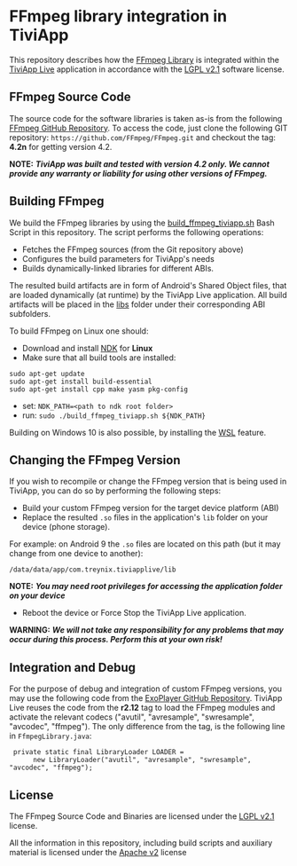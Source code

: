 # FFmpeg library integration in TiviApp
This repository describes how the [FFmpeg Library](https://www.ffmpeg.org/) is integrated within the [TiviApp Live](https://play.google.com/store/apps/details?id=com.treynix.tiviapplive&hl=en) application in accordance with the [LGPL v2.1](https://www.gnu.org/licenses/old-licenses/lgpl-2.1.en.html) software license.

## FFmpeg Source Code
The source code for the software libraries is taken as-is from the following [FFmpeg GitHub Repository](https://github.com/FFmpeg/FFmpeg/tree/n4.2). To access the code, just clone the following GIT repository: ```https://github.com/FFmpeg/FFmpeg.git``` and checkout the tag: **4.2n** for getting version 4.2.

**NOTE:** ___TiviApp was built and tested with version 4.2 only. We cannot provide any warranty or liability for using other versions of FFmpeg.___

## Building FFmpeg
We build the FFmpeg libraries by using the [build_ffmpeg_tiviapp.sh](jni/build_ffmpeg_tiviapp.sh) Bash Script in this repository. The script performs the following operations:
* Fetches the FFmpeg sources (from the Git repository above)
* Configures the build parameters for TiviApp's needs
* Builds dynamically-linked libraries for different ABIs.

The resulted build artifacts are in form of Android's Shared Object files, that are loaded dynamically (at runtime) by the TiviApp Live application.
All build artifacts will be placed in the [libs](libs) folder under their corresponding ABI subfolders.

To build FFmpeg on Linux one should:
* Download and install [NDK](https://developer.android.com/ndk/downloads) for **Linux**
* Make sure that all build tools are installed:
```
sudo apt-get update
sudo apt-get install build-essential
sudo apt-get install cpp make yasm pkg-config
```
* set: ```NDK_PATH=<path to ndk root folder>```
* run: ```sudo ./build_ffmpeg_tiviapp.sh ${NDK_PATH}```

Building on Windows 10 is also possible, by installing the [WSL](https://docs.microsoft.com/en-us/windows/wsl/install-win10) feature.

## Changing the FFmpeg Version
If you wish to recompile or change the FFmpeg version that is being used in TiviApp, you can do so by performing the following steps:
* Build your custom FFmpeg version for the target device platform (ABI)
* Replace the resulted ```.so``` files in the application's ```lib``` folder on your device (phone storage).

For example: on Android 9 the ```.so``` files are located on this path (but it may change from one device to another): 
```
/data/data/app/com.treynix.tiviapplive/lib
```

**NOTE:** ___You may need root privileges for accessing the application folder on your device___
* Reboot the device or Force Stop the TiviApp Live application.

**WARNING:** ___We will not take any responsibility for any problems that may occur during this process. Perform this at your own risk!___

## Integration and Debug
For the purpose of debug and integration of custom FFmpeg versions, you may use the following code from the [ExoPlayer GitHub Repository](https://github.com/google/ExoPlayer/tree/r2.11.3/extensions/ffmpeg/src/main/java/com/google/android/exoplayer2/ext/ffmpeg). TiviApp Live reuses the code from the **r2.12** tag to load the FFmpeg modules and activate the relevant codecs ("avutil", "avresample", "swresample", "avcodec", "ffmpeg").
The only difference from the tag, is the following line in ``FfmpegLibrary.java``:
```
 private static final LibraryLoader LOADER =
      new LibraryLoader("avutil", "avresample", "swresample", "avcodec", "ffmpeg");
```

## License
The FFmpeg Source Code and Binaries are licensed under the [LGPL v2.1](https://www.gnu.org/licenses/old-licenses/lgpl-2.1.en.html) license.

All the information in this repository, including build scripts and auxiliary material is licensed under the [Apache v2](LICENSE) license 

